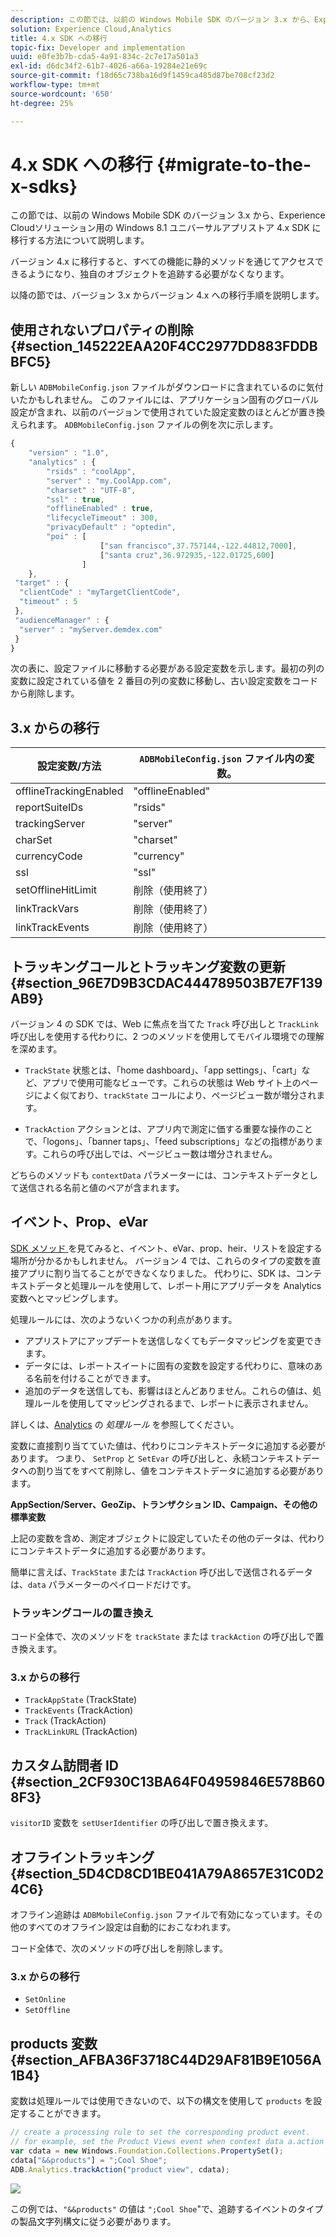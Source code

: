 ```yaml
---
description: この節では、以前の Windows Mobile SDK のバージョン 3.x から、Experience Cloudソリューション用の Windows 8.1 ユニバーサルアプリストア 4.x SDK に移行する方法について説明します。
solution: Experience Cloud,Analytics
title: 4.x SDK への移行
topic-fix: Developer and implementation
uuid: e0fe3b7b-cda5-4a91-834c-2c7e17a501a3
exl-id: d6dc34f2-61b7-4026-a66a-19284e21e69c
source-git-commit: f18d65c738ba16d9f1459ca485d87be708cf23d2
workflow-type: tm+mt
source-wordcount: '650'
ht-degree: 25%

---
```


# 4.x SDK への移行 {#migrate-to-the-x-sdks}

この節では、以前の Windows Mobile SDK のバージョン 3.x から、Experience Cloudソリューション用の Windows 8.1 ユニバーサルアプリストア 4.x SDK に移行する方法について説明します。

バージョン 4.x に移行すると、すべての機能に静的メソッドを通じてアクセスできるようになり、独自のオブジェクトを追跡する必要がなくなります。

以降の節では、バージョン 3.x からバージョン 4.x への移行手順を説明します。

## 使用されないプロパティの削除 {#section_145222EAA20F4CC2977DD883FDDBBFC5}

新しい `ADBMobileConfig.json` ファイルがダウンロードに含まれているのに気付いたかもしれません。 このファイルには、アプリケーション固有のグローバル設定が含まれ、以前のバージョンで使用されていた設定変数のほとんどが置き換えられます。 `ADBMobileConfig.json` ファイルの例を次に示します。

```js
{ 
    "version" : "1.0", 
    "analytics" : { 
        "rsids" : "coolApp", 
        "server" : "my.CoolApp.com", 
        "charset" : "UTF-8", 
        "ssl" : true, 
        "offlineEnabled" : true, 
        "lifecycleTimeout" : 300, 
        "privacyDefault" : "optedin", 
        "poi" : [ 
                    ["san francisco",37.757144,-122.44812,7000], 
                    ["santa cruz",36.972935,-122.01725,600] 
                ] 
    }, 
 "target" : { 
  "clientCode" : "myTargetClientCode", 
  "timeout" : 5 
 }, 
 "audienceManager" : { 
  "server" : "myServer.demdex.com" 
 } 
}
```

次の表に、設定ファイルに移動する必要がある設定変数を示します。最初の列の変数に設定されている値を 2 番目の列の変数に移動し、古い設定変数をコードから削除します。

## 3.x からの移行

| 設定変数/方法 | `ADBMobileConfig.json` ファイル内の変数。 |
|--- |--- |
| offlineTrackingEnabled | &quot;offlineEnabled&quot; |
| reportSuiteIDs | &quot;rsids&quot; |
| trackingServer | &quot;server&quot; |
| charSet | &quot;charset&quot; |
| currencyCode | &quot;currency&quot; |
| ssl | &quot;ssl&quot; |
| setOfflineHitLimit | 削除（使用終了） |
| linkTrackVars | 削除（使用終了） |
| linkTrackEvents | 削除（使用終了） |

## トラッキングコールとトラッキング変数の更新 {#section_96E7D9B3CDAC444789503B7E7F139AB9}

バージョン 4 の SDK では、Web に焦点を当てた `Track` 呼び出しと `TrackLink` 呼び出しを使用する代わりに、2 つのメソッドを使用してモバイル環境での理解を深めます。

* `TrackState` 状態とは、「home dashboard」、「app settings」、「cart」など、アプリで使用可能なビューです。これらの状態は Web サイト上のページによく似ており、`trackState` コールにより、ページビュー数が増分されます。

* `TrackAction` アクションとは、アプリ内で測定に価する重要な操作のことで、「logons」、「banner taps」、「feed subscriptions」などの指標があります。これらの呼び出しでは、ページビュー数は増分されません。

どちらのメソッドも `contextData` パラメーターには、コンテキストデータとして送信される名前と値のペアが含まれます。

## イベント、Prop、eVar

[SDK メソッド ](/help/windows-appstore/c-configuration/methods.md) を見てみると、イベント、eVar、prop、heir、リストを設定する場所が分かるかもしれません。 バージョン 4 では、これらのタイプの変数を直接アプリに割り当てることができなくなりました。 代わりに、SDK は、コンテキストデータと処理ルールを使用して、レポート用にアプリデータを Analytics 変数へとマッピングします。

処理ルールには、次のようないくつかの利点があります。

* アプリストアにアップデートを送信しなくてもデータマッピングを変更できます。
* データには、レポートスイートに固有の変数を設定する代わりに、意味のある名前を付けることができます。
* 追加のデータを送信しても、影響はほとんどありません。これらの値は、処理ルールを使用してマッピングされるまで、レポートに表示されません。

詳しくは、[Analytics](/help/windows-appstore/analytics/analytics.md) の *処理ルール* を参照してください。

変数に直接割り当てていた値は、代わりにコンテキストデータに追加する必要があります。 つまり、 `SetProp` と `SetEvar` の呼び出しと、永続コンテキストデータへの割り当てをすべて削除し、値をコンテキストデータに追加する必要があります。

**AppSection/Server、GeoZip、トランザクション ID、Campaign、その他の標準変数**

上記の変数を含め、測定オブジェクトに設定していたその他のデータは、代わりにコンテキストデータに追加する必要があります。

簡単に言えば、`TrackState` または `TrackAction` 呼び出しで送信されるデータは、`data` パラメーターのペイロードだけです。

### トラッキングコールの置き換え

コード全体で、次のメソッドを `trackState` または `trackAction` の呼び出しで置き換えます。

### 3.x からの移行

* `TrackAppState` (TrackState)
* `TrackEvents` (TrackAction)
* `Track` (TrackAction)
* `TrackLinkURL` (TrackAction)

## カスタム訪問者 ID {#section_2CF930C13BA64F04959846E578B608F3}

`visitorID` 変数を `setUserIdentifier` の呼び出しで置き換えます。

## オフライントラッキング {#section_5D4CD8CD1BE041A79A8657E31C0D24C6}

オフライン追跡は `ADBMobileConfig.json` ファイルで有効になっています。その他のすべてのオフライン設定は自動的におこなわれます。

コード全体で、次のメソッドの呼び出しを削除します。

### 3.x からの移行

* `SetOnline`
* `SetOffline`

## products 変数 {#section_AFBA36F3718C44D29AF81B9E1056A1B4}

 変数は処理ルールでは使用できないので、以下の構文を使用して `products` を設定することができます。

```js
// create a processing rule to set the corresponding product event. 
// for example, set the Product Views event when context data a.action = "product view" 
var cdata = new Windows.Foundation.Collections.PropertySet(); 
cdata["&&products"] = ";Cool Shoe"; 
ADB.Analytics.trackAction("product view", cdata);
```

![](assets/prod-view.png)

この例では、`"&&products"` の値は `";Cool Shoe`&quot;で、追跡するイベントのタイプの製品文字列構文に従う必要があります。
